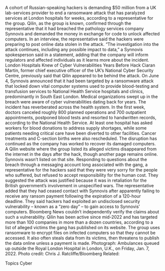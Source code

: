 A cohort of Russian-speaking hackers is demanding $50 million from a UK lab-services provider to end a ransomware attack that has paralyzed services at London hospitals for weeks, according to a representative for the group.
Qilin, as the group is known, confirmed through the representative that it had breached the pathology services company Synnovis and demanded the money in exchange for code to unlock affected computers. In an interview, the representative said the hackers were preparing to post online data stolen in the attack.
“The investigation into the attack continues, including any possible impact to data,” a Synnovis spokesperson said in a statement, adding that the company will inform regulators and affected individuals as it learns more about the incident.
London Hospitals Knew of Cyber Vulnerabilities Years Before Hack
Ciaran Martin, former chief executive officer of the UK’s National Cyber Security Centre, previously said that Qilin appeared to be behind the attack.
On June 4, Synnovis announced that it had been targeted by a ransomware attack that locked down vital computer systems used to provide blood-testing and transfusion services to National Health Service hospitals and clinics, predominantly in South East London. Medical organizations swept up in the breach were aware of cyber vulnerabilities dating back for years.
The incident has reverberated across the health system. In the first week, doctors canceled roughly 800 planned operations and 700 outpatient appointments, postponed blood tests and resorted to handwritten records, according to the National Health Service. At least one hospital has asked workers for blood donations to address supply shortages, while some patients needing critical care have been diverted to other facilities. Cancer treatments and C-section births were also rescheduled.
The disruption has continued as the company has worked to recover its damaged computers.
A Qilin website where the group listed its alleged victims disappeared from the internet in the days after the hack, though another page remains online. Synnovis wasn’t listed on that site.
Responding to questions about the breach through a messaging account long associated with the gang, a representative for the hackers said that they were very sorry for the people who suffered, but refused to accept responsibility for the human cost. They suggested the attack was justified because it was in retaliation for the British government’s involvement in unspecified wars.
The representative added that they had ceased contact with Synnovis after apparently failing to receive any ransom payment following the expiration of a 120-hour deadline. They said hackers had exploited an undisclosed security vulnerability – known as a “zero day” – to gain access to Synnovis’ computers.
Bloomberg News couldn’t independently verify the claims about such a vulnerability.
Qilin has been active since mid-2022 and has targeted more than 100 companies in more than a dozen countries, according to a list of alleged victims the gang has published on its website. The group uses ransomware to encrypt files on infected computers so that they cannot be accessed. It also often steals data from its victims, then threatens to publish the data online unless a payment is made.
Photograph: Ambulances queued up outside the Royal London Hospital in London, U.K., on Friday, Jan. 7, 2022. Photo credit: Chris J. Ratcliffe/Bloomberg
Related:

Topics
Cyber
